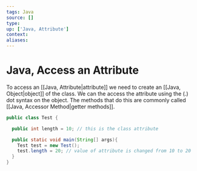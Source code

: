 ```yaml
---
tags: Java
source: []
type:
up: ['Java, Attribute']
context:
aliases:
---
```


# Java, Access an Attribute

To access an [[Java, Attribute|attribute]] we need to create an [[Java, Object|object]] of the class. We can the access the attribute using the (.) dot syntax on the object. The methods that do this are commonly called [[Java, Accessor Method|getter methods]].

```java
public class Test {

  public int length = 10; // this is the class attribute

  public static void main(String[] args){
    Test test = new Test();
    test.length = 20; // value of attribute is changed from 10 to 20
  }
}
```
